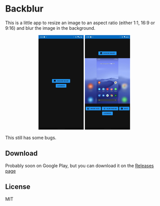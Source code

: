 # Backblur

This is a little app to resize an image to an aspect ratio (either 1:1, 16:9 or 9:16) and blur the image in the background.

<p align="center">
<img src="https://raw.githubusercontent.com/idkwhatusernameuse/Backblur/master/art/1.jpg" height="300"/>
<img src="https://raw.githubusercontent.com/idkwhatusernameuse/Backblur/master/art/2.jpg" height="300"/>
</p>

This still has some bugs.

## Download

Probably soon on Google Play, but you can download it on the [Releases page](https://github.com/idkwhatusernameuse/Backblur/releases)

## License

MIT
